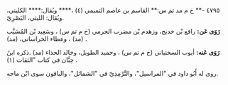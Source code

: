 ٤٧٩٥ -** خ م مد تم س:** القاسم بن عاصم التميمي (٤) ،**** ويُقال:**** الكليني، ويُقال: الليثي، البَصْرِيّ.

**رَوَى عَن:** رافع بْن خديج، وزهدم بْن مضرب الجرمي (خ م تم س) ، وسَعِيد بْن المُسَيَّب (مد) ، وعطاء الخراساني، (مد) .

**رَوَى عَنه:** أيوب السختياني (خ م تم س) ، وحميد الطويل، وخالد الحذاء (مد) .ذكره ابنُ حِبَّان في كتاب "الثقات (١) .

روى له أَبُو داود في "المراسيل"، والتِّرْمِذِيّ في "الشمائل"، والباقون سوى ابْن ماجه.